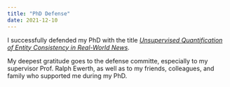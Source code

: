 ```yaml
---
title: "PhD Defense"
date: 2021-12-10
---
```


I successfully defended my PhD with the title [_Unsupervised Quantification of Entity Consistency in Real-World News_](https://www.repo.uni-hannover.de/handle/123456789/11812).

My deepest gratitude goes to the defense committe, especially to my supervisor Prof. Ralph Ewerth, as well as to my friends, colleagues, and family who supported me during my PhD.

